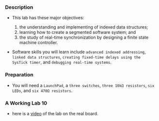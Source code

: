 ### Description
- This lab has these major objectives: 
    1) the understanding and implementing of indexed data structures;
    2) learning how to create a segmented software system; and
    3) the study of real-time synchronization by designing a finite state machine controller.

- Software skills you will learn include `advanced indexed addressing`, 
`linked data structures`, `creating fixed-time delays using the SysTick timer`, 
and `debugging real-time systems`.

### Preparation
- You will need a `LaunchPad`, a `three switches`, `three 10kΩ resistors`, 
`six LEDs`, and `six 470Ω resistors`.

### A Working Lab 10
- here is a [video](https://youtube.com/shorts/rIM9beqi95c?feature=share) of the lab on the real board.
